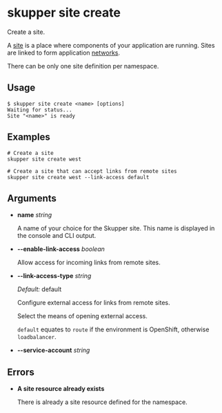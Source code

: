 # skupper site create

Create a site.

A [site][site] is a place where components of your application are
running.  Sites are linked to form application
[networks][network].

There can be only one site definition per namespace.

[site]: concepts.html#site
[network]: concepts.html#network



## Usage

~~~ shell
$ skupper site create <name> [options]
Waiting for status...
Site "<name>" is ready
~~~

## Examples

~~~
# Create a site
skupper site create west

# Create a site that can accept links from remote sites
skupper site create west --link-access default
~~~

## Arguments

- **name** _string_

  A name of your choice for the Skupper site.  This name is
  displayed in the console and CLI output.
  

- **--enable-link-access** _boolean_

  Allow access for incoming links from remote sites.
  

- **--link-access-type** _string_

  _Default:_ default

  Configure external access for links from remote sites.
  
  Select the means of opening external access.
  
  `default` equates to `route` if the environment is
  OpenShift, otherwise `loadbalancer`.
  

- **--service-account** _string_

## Errors

- **A site resource already exists**

  There is already a site resource defined for the namespace.
  
